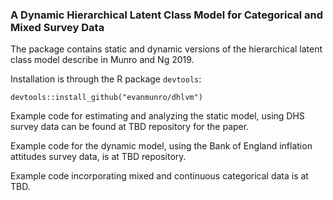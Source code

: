 ### A Dynamic Hierarchical Latent Class Model for Categorical and Mixed Survey Data

The package contains static and dynamic versions of the hierarchical latent class model describe in Munro and Ng 2019.

Installation is through the R package `devtools`:

```
devtools::install_github("evanmunro/dhlvm")
```

Example code for estimating and analyzing the static model, using DHS survey data can be found at TBD repository for the paper.

Example code for the dynamic model, using the Bank of England inflation attitudes survey data, is at TBD repository.  

Example code incorporating mixed and continuous categorical data is at TBD.
